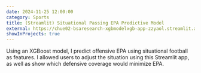 ```yaml
---
date: 2024-11-25 12:00:00
category: Sports
title: (Streamlit) Situational Passing EPA Predictive Model 
external: https://chue02-bsaresearch-xgbmodelxgb-app-zzyaol.streamlit.app/#nfl-coverage-4th-qtr-epa-predictor
showInProjects: true
---
```


Using an XGBoost model, I predict offensive EPA using situational football as features. I allowed users to adjust the situation using this Streamlit app, as well as show which defensive coverage would minimize EPA.



